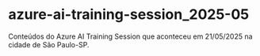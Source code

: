 # azure-ai-training-session_2025-05
Conteúdos do Azure AI Training Session que aconteceu em 21/05/2025 na cidade de São Paulo-SP.
